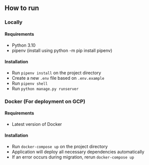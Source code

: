 ## How to run
### Locally
#### Requirements
- Python 3.10
- pipenv (install using python -m pip install pipenv)
#### Installation
- Run `pipenv install` on the project directory
- Create a new `.env` file based on `.env.example`
- Run `pipenv shell`
- Run `python manage.py runserver`
### Docker (For deployment on GCP)
#### Requirements
- Latest version of Docker
#### Installation
- Run `docker-compose up` on the project directory
- Application will deploy all necessary dependencies automatically
- If an error occurs during migration, rerun `docker-compose up`
